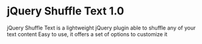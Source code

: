 jQuery Shuffle Text 1.0
===========

jQuery Shuffle Text is a lightweight jQuery plugin able to shuffle any of your text content
Easy to use, it offers a set of options to customize it

